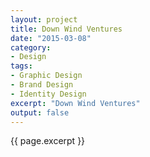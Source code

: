```yaml
---
layout: project
title: Down Wind Ventures
date: "2015-03-08"
category: 
- Design
tags:
- Graphic Design
- Brand Design
- Identity Design
excerpt: "Down Wind Ventures"
output: false
---
```


{{ page.excerpt }}
